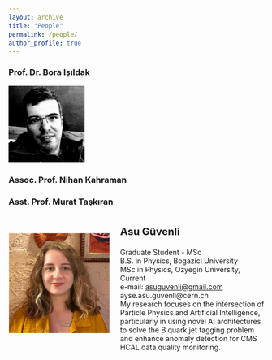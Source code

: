 ```yaml
---
layout: archive
title: "People"
permalink: /people/
author_profile: true
---
```


### Prof. Dr. Bora Işıldak

<p align="left"><img src="../images/people_images/bora_isildak.png" alt="drawing" width="150"></p>

### Assoc. Prof. Nihan Kahraman

### Asst. Prof. Murat Taşkıran


<div style="display: flex; align-items: center;">
    <img src="../images/people_images/asu_guvenli.png" alt="drawing" width="200" style="margin-right: 20px;">
    <div>
        <p style="font-size: 20px;"><strong>Asu Güvenli</strong></p>
        <p style="font-size: 14px; margin: 0;">Graduate Student - MSc</p>
        <p style="font-size: 14px; margin: 0;">B.S. in Physics, Bogazici University</p>
        <p style="font-size: 14px; margin: 0;">MSc in Physics, Ozyegin University, Current</p>
        <p style="font-size: 14px; margin: 0;">e-mail: <a href="mailto:asuguvenli@gmail.com">asuguvenli@gmail.com</a></p>
        <p style="font-size: 14px; margin: 0;">ayse.asu.guvenli@cern.ch</p>
        <p style="font-size: 14px; margin: 0;">My research focuses on the intersection of Particle Physics and Artificial Intelligence, particularly in using novel AI architectures to solve the B quark jet tagging problem and enhance anomaly detection for CMS HCAL data quality monitoring.</p>
    </div>
</div>

